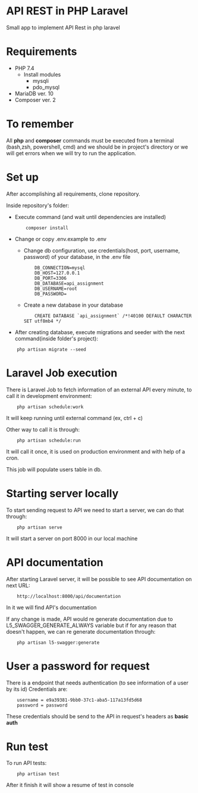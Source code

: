  # API REST in PHP Laravel
 Small app to implement API Rest in php laravel

# Requirements
- PHP 7.4
    - Install modules
        - mysqli
        - pdo_mysql
- MariaDB ver. 10
- Composer ver. 2

# To remember
All **php** and **composer** commands must be executed from a terminal (bash,zsh, powershell, cmd) and we should be in project's directory or we will get errors when we will try to run the application.


 # Set up
After accomplishing all requirements, clone repository.

Inside repository's folder:
- Execute command (and wait until dependencies are installed)
    ```
        composer install
    ```
    
- Change or copy .env.example to .env
    - Change db configuration, use credentials(host, port, username, password) of your database, in the .env file
        ```
            DB_CONNECTION=mysql
            DB_HOST=127.0.0.1
            DB_PORT=3306
            DB_DATABASE=api_assignment
            DB_USERNAME=root
            DB_PASSWORD=
        ```
    - Create a new database in your database
        ```
            CREATE DATABASE `api_assignment` /*!40100 DEFAULT CHARACTER SET utf8mb4 */
        ```
- After creating database, execute migrations and seeder with the next command(inside folder's project):
```
    php artisan migrate --seed
```


# Laravel Job execution
There is Laravel Job to fetch information of an external API every minute, to call it in development environment:
```
    php artisan schedule:work
```
It will keep running until external command (ex, ctrl + c)

Other way to call it is through:
```
    php artisan schedule:run
```
It will call it once, it is used on production environment and with help of a cron.

This job will populate users table in db.

# Starting server locally
To start sending request to API we need to start a server, we can do that through:
```
    php artisan serve
```
It will start a server on port 8000 in our local machine

# API documentation
After starting Laravel server, it will be possible to see API documentation on next URL:
```
    http://localhost:8000/api/documentation
```
In it we will find API's documentation

If any change is made, API would re generate documentation due to L5_SWAGGER_GENERATE_ALWAYS variable
but if for any reason that doesn't happen, we can re generate documentation through:
```
    php artisan l5-swagger:generate
```

# User a password for request
There is a endpoint that needs authentication (to see information of a user by its id)
Credentials are:
```
    username = e9a39381-9bb0-37c1-aba5-117a13fd5d68
    password = password
```
These credentials should be send to the API in request's headers as **basic auth**

# Run test
To run API tests:
```
    php artisan test
```
After it finish it will show a resume of test in console
